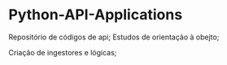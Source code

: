 # Python-API-Applications

Repositório de códigos de api;
Estudos de orientação à obejto;

Criação de ingestores e lógicas;
